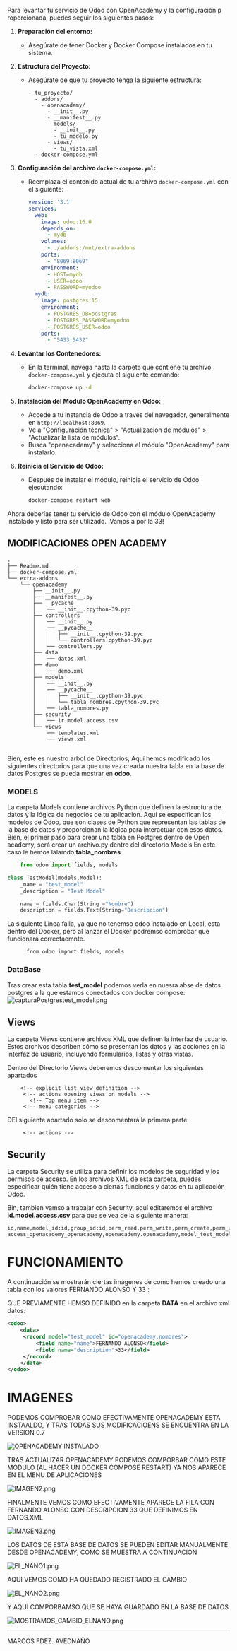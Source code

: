 Para levantar tu servicio de Odoo con OpenAcademy y la configuración p
roporcionada, puedes seguir los siguientes pasos:

1. **Preparación del entorno:**
   - Asegúrate de tener Docker y Docker Compose instalados en tu sistema.

2. **Estructura del Proyecto:**
   - Asegúrate de que tu proyecto tenga la siguiente estructura:
     ```
     - tu_proyecto/
       - addons/
         - openacademy/
           - __init__.py
           - __manifest__.py
           - models/
             - __init__.py
             - tu_modelo.py
           - views/
             - tu_vista.xml
       - docker-compose.yml
     ```

3. **Configuración del archivo `docker-compose.yml`:**
   - Reemplaza el contenido actual de tu archivo `docker-compose.yml` con el siguiente:
     ```yaml
     version: '3.1'
     services:
       web:
         image: odoo:16.0
         depends_on:
           - mydb
         volumes:
           - ./addons:/mnt/extra-addons
         ports:
           - "8069:8069"
         environment:
           - HOST=mydb
           - USER=odoo
           - PASSWORD=myodoo
       mydb:
         image: postgres:15
         environment:
           - POSTGRES_DB=postgres
           - POSTGRES_PASSWORD=myodoo
           - POSTGRES_USER=odoo
         ports:
           - "5433:5432"
     ```

4. **Levantar los Contenedores:**
   - En la terminal, navega hasta la carpeta que contiene tu archivo `docker-compose.yml` y ejecuta el siguiente comando:
     ```bash
     docker-compose up -d
     ```

5. **Instalación del Módulo OpenAcademy en Odoo:**
   - Accede a tu instancia de Odoo a través del navegador, generalmente en `http://localhost:8069`.
   - Ve a "Configuración técnica" > "Actualización de módulos" > "Actualizar la lista de módulos".
   - Busca "openacademy" y selecciona el módulo "OpenAcademy" para instalarlo.

6. **Reinicia el Servicio de Odoo:**
   - Después de instalar el módulo, reinicia el servicio de Odoo ejecutando:
     ```bash
     docker-compose restart web
     ```

Ahora deberías tener tu servicio de Odoo con el módulo OpenAcademy instalado y listo para ser utilizado. ¡Vamos a por la 33!

## MODIFICACIONES OPEN ACADEMY

```Path
.
├── Readme.md
├── docker-compose.yml
└── extra-addons
    └── openacademy
        ├── __init__.py
        ├── __manifest__.py
        ├── __pycache__
        │   └── __init__.cpython-39.pyc
        ├── controllers
        │   ├── __init__.py
        │   ├── __pycache__
        │   │   ├── __init__.cpython-39.pyc
        │   │   └── controllers.cpython-39.pyc
        │   └── controllers.py
        ├── data
        │   └── datos.xml
        ├── demo
        │   └── demo.xml
        ├── models
        │   ├── __init__.py
        │   ├── __pycache__
        │   │   ├── __init__.cpython-39.pyc
        │   │   └── tabla_nombres.cpython-39.pyc
        │   └── tabla_nombres.py
        ├── security
        │   └── ir.model.access.csv
        └── views
            ├── templates.xml
            └── views.xml


```

Bien, este es nuestro arbol de Directorios, Aquí hemos modificado los siguientes directorios para que una vez creada nuestra tabla en la base de datos Postgres
se pueda mostrar en **odoo**.

### MODELS
La carpeta Models contiene archivos Python que definen la estructura de datos y la lógica de negocios de tu aplicación. Aquí se especifican los modelos de Odoo, que son clases de Python que representan las tablas de la base de datos y proporcionan la lógica para interactuar con esos datos.
Bien, el primer paso para crear una tabla en Postgres dentro de Open academy, será crear un archivo.py dentro del directorio Models
En este caso le hemos lalamdo **tabla_nombres**


```Python
    from odoo import fields, models

class TestModel(models.Model):
    _name = "test_model"
    _description = "Test Model"

    name = fields.Char(String ="Nombre")
    description = fields.Text(String="Descripcion")
```

La siguiente Linea falla, ya que no tenemso odoo instalado en Local, esta dentro del Docker, pero al lanzar el Docker podremso comprobar que funcionará correctaemnte.

          from odoo import fields, models

### DataBase
Tras crear esta tabla **test_model** podemos verla en nuesra abse de datos postgres a la que estamos conectados con docker compose:
![capturaPostgrestest_model.png](Pictures%2FcapturaPostgrestest_model.png)


## Views
La carpeta Views contiene archivos XML que definen la interfaz de usuario. Estos archivos describen cómo se presentan los datos y las acciones en la interfaz de usuario, incluyendo formularios, listas y otras vistas.


Dentro del Directorio Views deberemos descomentar los siguientes apartados
    
        <!-- explicit list view definition -->
         <!-- actions opening views on models -->
           <!-- Top menu item -->
         <!-- menu categories -->
DEl siguiente apartado solo se descomentará la primera parte

         <!-- actions -->

## Security
La carpeta Security se utiliza para definir los modelos de seguridad y los permisos de acceso. En los archivos XML de esta carpeta, puedes especificar quién tiene acceso a ciertas funciones y datos en tu aplicación Odoo.


Bin, tambien vamso a trabajar con Security, aquí editaremos el archivo **id.model.access.csv** para que se vea de la siguiente manera:

    id,name,model_id:id,group_id:id,perm_read,perm_write,perm_create,perm_unlink
    access_openacademy_openacademy,openacademy.openacademy,model_test_model,base.group_user,1,1,1,1



# FUNCIONAMIENTO

A continuación se mostrarán ciertas imágenes de como hemos creado una tabla con los valores FERNANDO ALONSO Y 33 :

QUE PREVIAMENTE HEMSO DEFINIDO en la carpeta **DATA** en el archivo xml datos:

```XML
<odoo>
    <data>
     <record model="test_model" id="openacademy.nombres">
         <field name="name">FERNANDO ALONSO</field>
         <field name="description">33</field>
     </record>
    </data>
</odoo>

```

# IMAGENES

PODEMOS COMPROBAR COMO EFECTIVAMENTE OPENACADEMY ESTA INSTAALDO, Y TRAS TODAS SUS MODIFICACIOENS SE ENCUENTRA EN LA VERSION 0.7

![OPENACADEMY INSTALADO](Pictures%2FIMAGEN1.png)

TRAS ACTUALIZAR OPENACADEMY PODEMOS COMPORBAR COMO ESTE MODULO (AL HACER UN DOCKER COMPOSE RESTART) YA NOS APARECE EN EL MENU DE APLICACIONES

![IMAGEN2.png](Pictures%2FIMAGEN2.png)

FINALMENTE VEMOS COMO EFECTIVAMENTE APARECE LA FILA CON FERNANDO ALONSO CON DESCRIPCION 33 QUE DEFINIMOS EN DATOS.XML

![IMAGEN3.png](Pictures%2FIMAGEN3.png)

LOS DATOS DE ESTA BASE DE DATOS SE PUEDEN EDITAR MANUALMENTE DESDE OPENACADEMY, COMO SE MUESTRA A CONTINUACIÓN

![EL_NANO1.png](Pictures%2FEL_NANO1.png)

AQUI VEMOS COMO HA QUEDADO REGISTRADO EL CAMBIO

![EL_NANO2.png](Pictures%2FEL_NANO2.png)

Y AQUÍ COMPORBAMSO QUE SE HAYA GUARDADO EN LA BASE DE DATOS

![MOSTRAMOS_CAMBIO_ELNANO.png](Pictures%2FMOSTRAMOS_CAMBIO_ELNANO.png)

---
MARCOS FDEZ. AVEDNAÑO

